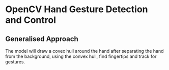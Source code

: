 # OpenCV Hand Gesture Detection and Control

## Generalised Approach
The model will draw a covex hull around the hand after separating the hand from the background, using the convex hull, find fingertips and track for gestures.
